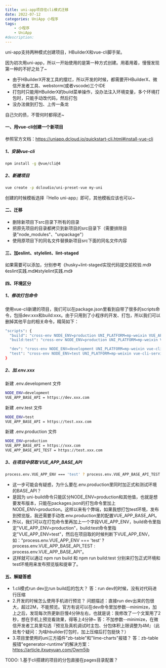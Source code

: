 ```yaml
---
title: uni-app项目往cli模式迁移
date: 2022-07-12
categories: UniApp 小程序
tags: 
    - 小程序
    - UniApp
#description: 
---
```


uni-app支持两种模式创建项目，HBuilderX和vue-cli脚手架。
<!-- more -->
因为初次用uni-app，所以一开始使用的是第一种方式创建。用着用着，慢慢发现第一种的不好之处了~

+ 由于HBuilderX开发工具的摆烂，所以开发的时候，都需要开HBuilderX、微信开发者工具、webstorm(或者vscode)三个IDE
+ 打包时只能用HBuilderX的build菜单操作，没办法注入环境变量，多个环境打包时，只能手动改代码，然后打包
+ 没办法做到打包、上传一条龙

自己欠的债，不管何时都得还~

#### 一、用vue-cli创建一个新项目

参照官方文档：https://uniapp.dcloud.io/quickstart-cli.html#install-vue-cli

##### 1、安装vue-cli
```bash
npm install -g @vue/cli@4
```

##### 2、新建项目
```bash
vue create -p dcloudio/uni-preset-vue my-uni
```

创建的时候模板选择『Hello uni-app』即可，其他模板应该也可以~

#### 二、迁移

+ 删除新项目下src目录下所有的目录
+ 把原先项目的目录都拷贝到新项目的src目录下（需要排除目录"node_modules"、"unpackage"）
+ 使用原项目下的同名文件替换新项目src下面的同名文件内容

#### 三、加eslint、stylelint、lint-staged

如果需要可以添加，分别参考《husky+lint-staged实现代码提交前校验.md》《eslint实践.md》《stylelint实践.md》

#### 四、环境区分

##### 1、修改打包命令

使用vue-cli新建的项目，我们可以在package.json里看到自带了很多的scripts命令，包括dev:xxx和build:xxx。由于只用到了小程序的开发、打包，所以我们可以删掉其他平台的相关命令，精简如下：

```bash
"scripts": {
  "build": "cross-env NODE_ENV=production UNI_PLATFORM=mp-weixin VUE_APP_ENV=production vue-cli-service uni-build && sh ./build/build.sh",
  "build:test": "cross-env NODE_ENV=production UNI_PLATFORM=mp-weixin VUE_APP_ENV=test vue-cli-service uni-build && sh ./build/build.sh",

  "dev": "cross-env NODE_ENV=development UNI_PLATFORM=mp-weixin vue-cli-service uni-build --watch",
  "test": "cross-env NODE_ENV=test UNI_PLATFORM=mp-weixin vue-cli-service uni-build --watch"
}
```

##### 2、加.env.xxx

新建 .env.development 文件
```bash
NODE_ENV=development
VUE_APP_BASE_API = https://dev.xxx.com
```

新建 .env.test 文件
```bash
NODE_ENV=test
VUE_APP_BASE_API = https://test.xxx.com
```

新建 .env.production 文件
```bash
NODE_ENV=production
VUE_APP_BASE_API = https://xxx.com
VUE_APP_BASE_API_TEST = https://test.xxx.com
```

##### 3、在项目中获取 VUE_APP_BASE_API

```bash
process.env.VUE_APP_ENV === 'test' ? process.env.VUE_APP_BASE_API_TEST : process.env.VUE_APP_BASE_API
```

+ 这一步可能会有疑惑，为什么要在.env.production里同时加正式和测试环境的BASE_API？
+ 是因为 uni-build命令只能区分NODE_ENV=production和其他值，也就是想要发布版本，只能在packages.json的打包命令里加上NODE_ENV=production。这样以来有个弊端，如果我想打包test环境，发布到预览版，我还需要手动改.env.production里的配置VUE_APP_BASE_API。
+ 所以，我们可以在打包命令里再加上一个字段VUE_APP_ENV，build命令里指定"VUE_APP_ENV=production"，build:test命令里指定"VUE_APP_ENV=test"，然后在项目取的时候判断下VUE_APP_ENV，如："process.env.VUE_APP_ENV === 'test' ? process.env.VUE_APP_BASE_API_TEST : process.env.VUE_APP_BASE_API"。
+ 这样就可以通过 npm run build 和 npm run build:test 分别来打包正式环境和test环境用来发布预览版和提审了。

#### 五、解疑答惑

+ 1.cli模式run dev比run build后的包大？
答：run dev的时候，没有对代码进行压缩
+ 2.开发的时候怎么使用手机进行预览？
问题描述：直接run dev出来的包很大，超过2M，不能预览。官方有说可以在dev命令里加参数--minimize，加上之后，发现每次热更新巨慢4分钟左右，也就是说：我修改了一个文案用了2秒，想在手机上预览看效果，得等上4分钟~
答：不加参数--minimize，在微信开发者工具里勾选『预览及真机调试时主包、分包体积上限调整为4M』（此处有个疑问：为啥hbuilder打包时，加上压缩后打包挺快？）
+ 3.项目里使用的uni三方插件"zb-table"和"lime-charts"报错？
答：zb-table报错"egenerator-runtime"的解决方案：https://article.itxueyuan.com/Owm5jb

TODO:
1.基于cli搭建的项目的分包直接在pages目录配置？
